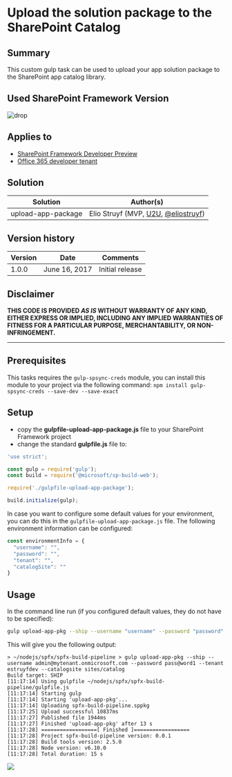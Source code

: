 # Upload the solution package to the SharePoint Catalog

## Summary

This custom gulp task can be used to upload your app solution package to the SharePoint app catalog library.

## Used SharePoint Framework Version 
![drop](https://img.shields.io/badge/drop-1.1.1-green.svg)

## Applies to

* [SharePoint Framework Developer Preview](http://dev.office.com/sharepoint/docs/spfx/sharepoint-framework-overview)
* [Office 365 developer tenant](http://dev.office.com/sharepoint/docs/spfx/set-up-your-developer-tenant)

## Solution

Solution|Author(s)
--------|---------
upload-app-package|Elio Struyf (MVP, [U2U](https://www.u2u.be), [@eliostruyf](https://twitter.com/eliostruyf))

## Version history

Version|Date|Comments
-------|----|--------
1.0.0|June 16, 2017|Initial release

## Disclaimer
**THIS CODE IS PROVIDED *AS IS* WITHOUT WARRANTY OF ANY KIND, EITHER EXPRESS OR IMPLIED, INCLUDING ANY IMPLIED WARRANTIES OF FITNESS FOR A PARTICULAR PURPOSE, MERCHANTABILITY, OR NON-INFRINGEMENT.**

---

## Prerequisites

This tasks requires the `gulp-spsync-creds` module, you can install this module to your project via the following command: `npm install gulp-spsync-creds --save-dev --save-exact`

## Setup

* copy the **gulpfile-upload-app-package.js** file to your SharePoint Framework project
* change the standard **gulpfile.js** file to:

```js
'use strict';

const gulp = require('gulp');
const build = require('@microsoft/sp-build-web');

require('./gulpfile-upload-app-package');

build.initialize(gulp);
```

In case you want to configure some default values for your environment, you can do this in the `gulpfile-upload-app-package.js` file. The following environment information can be configured:

```javascript
const environmentInfo = {
  "username": "",
  "password": "",
  "tenant": "",
  "catalogSite": ""
}
```

## Usage

In the command line run (if you configured default values, they do not have to be specified):

```sh
gulp upload-app-pkg --ship --username "username" --password "password" --tenant "tenant-name-only" --catalogsite "sites/catalog"
```

This will give you the following output:

```text
> ~/nodejs/spfx/spfx-build-pipeline > gulp upload-app-pkg --ship --username admin@mytenant.onmicrosoft.com --password pass@word1 --tenant estruyfdev --catalogsite sites/catalog
Build target: SHIP
[11:17:14] Using gulpfile ~/nodejs/spfx/spfx-build-pipeline/gulpfile.js
[11:17:14] Starting gulp
[11:17:14] Starting 'upload-app-pkg'...
[11:17:14] Uploading spfx-build-pipeline.sppkg
[11:17:25] Upload successful 10837ms
[11:17:27] Published file 1944ms
[11:17:27] Finished 'upload-app-pkg' after 13 s
[11:17:28] ==================[ Finished ]==================
[11:17:28] Project spfx-build-pipeline version: 0.0.1
[11:17:28] Build tools version: 2.5.0
[11:17:28] Node version: v6.10.0
[11:17:28] Total duration: 15 s
```

<img src="https://telemetry.sharepointpnp.com/sp-dev-build-extensions/gulp-tasks/upload-app-package" />